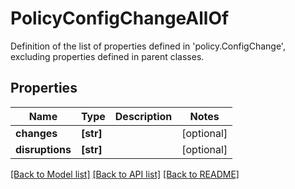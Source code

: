 # PolicyConfigChangeAllOf

Definition of the list of properties defined in 'policy.ConfigChange', excluding properties defined in parent classes.
## Properties
Name | Type | Description | Notes
------------ | ------------- | ------------- | -------------
**changes** | **[str]** |  | [optional] 
**disruptions** | **[str]** |  | [optional] 

[[Back to Model list]](../README.md#documentation-for-models) [[Back to API list]](../README.md#documentation-for-api-endpoints) [[Back to README]](../README.md)


